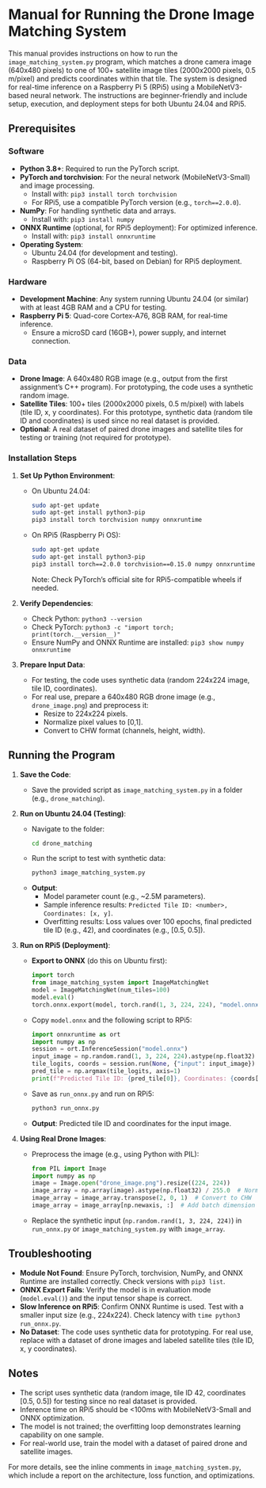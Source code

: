 # Manual for Running the Drone Image Matching System

This manual provides instructions on how to run the `image_matching_system.py` program, which matches a drone camera image (640x480 pixels) to one of 100+ satellite image tiles (2000x2000 pixels, 0.5 m/pixel) and predicts coordinates within that tile. The system is designed for real-time inference on a Raspberry Pi 5 (RPi5) using a MobileNetV3-based neural network. The instructions are beginner-friendly and include setup, execution, and deployment steps for both Ubuntu 24.04 and RPi5.

## Prerequisites

### Software
- **Python 3.8+**: Required to run the PyTorch script.
- **PyTorch and torchvision**: For the neural network (MobileNetV3-Small) and image processing.
  - Install with: `pip3 install torch torchvision`
  - For RPi5, use a compatible PyTorch version (e.g., `torch==2.0.0`).
- **NumPy**: For handling synthetic data and arrays.
  - Install with: `pip3 install numpy`
- **ONNX Runtime** (optional, for RPi5 deployment): For optimized inference.
  - Install with: `pip3 install onnxruntime`
- **Operating System**:
  - Ubuntu 24.04 (for development and testing).
  - Raspberry Pi OS (64-bit, based on Debian) for RPi5 deployment.

### Hardware
- **Development Machine**: Any system running Ubuntu 24.04 (or similar) with at least 4GB RAM and a CPU for testing.
- **Raspberry Pi 5**: Quad-core Cortex-A76, 8GB RAM, for real-time inference.
  - Ensure a microSD card (16GB+), power supply, and internet connection.

### Data
- **Drone Image**: A 640x480 RGB image (e.g., output from the first assignment’s C++ program). For prototyping, the code uses a synthetic random image.
- **Satellite Tiles**: 100+ tiles (2000x2000 pixels, 0.5 m/pixel) with labels (tile ID, x, y coordinates). For this prototype, synthetic data (random tile ID and coordinates) is used since no real dataset is provided.
- **Optional**: A real dataset of paired drone images and satellite tiles for testing or training (not required for prototype).

### Installation Steps
1. **Set Up Python Environment**:
   - On Ubuntu 24.04:
     ```bash
     sudo apt-get update
     sudo apt-get install python3-pip
     pip3 install torch torchvision numpy onnxruntime
     ```
   - On RPi5 (Raspberry Pi OS):
     ```bash
     sudo apt-get update
     sudo apt-get install python3-pip
     pip3 install torch==2.0.0 torchvision==0.15.0 numpy onnxruntime
     ```
     Note: Check PyTorch’s official site for RPi5-compatible wheels if needed.

2. **Verify Dependencies**:
   - Check Python: `python3 --version`
   - Check PyTorch: `python3 -c "import torch; print(torch.__version__)"`
   - Ensure NumPy and ONNX Runtime are installed: `pip3 show numpy onnxruntime`

3. **Prepare Input Data**:
   - For testing, the code uses synthetic data (random 224x224 image, tile ID, coordinates).
   - For real use, prepare a 640x480 RGB drone image (e.g., `drone_image.png`) and preprocess it:
     - Resize to 224x224 pixels.
     - Normalize pixel values to [0,1].
     - Convert to CHW format (channels, height, width).

## Running the Program

1. **Save the Code**:
   - Save the provided script as `image_matching_system.py` in a folder (e.g., `drone_matching`).

2. **Run on Ubuntu 24.04 (Testing)**:
   - Navigate to the folder:
     ```bash
     cd drone_matching
     ```
   - Run the script to test with synthetic data:
     ```bash
     python3 image_matching_system.py
     ```
   - **Output**:
     - Model parameter count (e.g., ~2.5M parameters).
     - Sample inference results: `Predicted Tile ID: <number>, Coordinates: [x, y]`.
     - Overfitting results: Loss values over 100 epochs, final predicted tile ID (e.g., 42), and coordinates (e.g., [0.5, 0.5]).

3. **Run on RPi5 (Deployment)**:
   - **Export to ONNX** (do this on Ubuntu first):
     ```python
     import torch
     from image_matching_system import ImageMatchingNet
     model = ImageMatchingNet(num_tiles=100)
     model.eval()
     torch.onnx.export(model, torch.rand(1, 3, 224, 224), "model.onnx", input_names=["input"], output_names=["tile_logits", "coords"])
     ```
   - Copy `model.onnx` and the following script to RPi5:
     ```python
     import onnxruntime as ort
     import numpy as np
     session = ort.InferenceSession("model.onnx")
     input_image = np.random.rand(1, 3, 224, 224).astype(np.float32)  # Replace with real preprocessed image
     tile_logits, coords = session.run(None, {"input": input_image})
     pred_tile = np.argmax(tile_logits, axis=1)
     print(f"Predicted Tile ID: {pred_tile[0]}, Coordinates: {coords[0]}")
     ```
   - Save as `run_onnx.py` and run on RPi5:
     ```bash
     python3 run_onnx.py
     ```
   - **Output**: Predicted tile ID and coordinates for the input image.

4. **Using Real Drone Images**:
   - Preprocess the image (e.g., using Python with PIL):
     ```python
     from PIL import Image
     import numpy as np
     image = Image.open("drone_image.png").resize((224, 224))
     image_array = np.array(image).astype(np.float32) / 255.0  # Normalize to [0,1]
     image_array = image_array.transpose(2, 0, 1)  # Convert to CHW
     image_array = image_array[np.newaxis, :]  # Add batch dimension
     ```
   - Replace the synthetic input (`np.random.rand(1, 3, 224, 224)`) in `run_onnx.py` or `image_matching_system.py` with `image_array`.

## Troubleshooting
- **Module Not Found**: Ensure PyTorch, torchvision, NumPy, and ONNX Runtime are installed correctly. Check versions with `pip3 list`.
- **ONNX Export Fails**: Verify the model is in evaluation mode (`model.eval()`) and the input tensor shape is correct.
- **Slow Inference on RPi5**: Confirm ONNX Runtime is used. Test with a smaller input size (e.g., 224x224). Check latency with `time python3 run_onnx.py`.
- **No Dataset**: The code uses synthetic data for prototyping. For real use, replace with a dataset of drone images and labeled satellite tiles (tile ID, x, y coordinates).

## Notes
- The script uses synthetic data (random image, tile ID 42, coordinates [0.5, 0.5]) for testing since no real dataset is provided.
- Inference time on RPi5 should be <100ms with MobileNetV3-Small and ONNX optimization.
- The model is not trained; the overfitting loop demonstrates learning capability on one sample.
- For real-world use, train the model with a dataset of paired drone and satellite images.

For more details, see the inline comments in `image_matching_system.py`, which include a report on the architecture, loss function, and optimizations.
